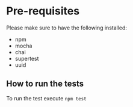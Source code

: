 # Pre-requisites
Please make sure to have the following installed:
* npm
* mocha
* chai
* supertest
* uuid

## How to run the tests
To run the test execute `npm test`
